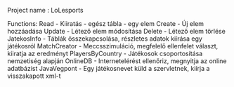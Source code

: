 Project name : LoLesports

Functions:
Read - Kiiratás - egész tábla
                - egy elem
Create - Új elem hozzáadása
Update - Létező elem módosítása
Delete - Létező elem törlése
JatekosInfo - Táblák összekapcsolása, részletes adatok kiírása egy játékosról
MatchCreator - Meccsszimuláció, megfelelő ellenfelet választ, kiiratja az eredményt
PlayersByCountry - Játékosok csoportosítása nemzetiség alapján
OnlineDB - Internetelérést ellenőriz, megnyitja az online adatbázist
JavaVegpont - Egy játékosnevet küld a szervletnek, kiírja a visszakapott xml-t